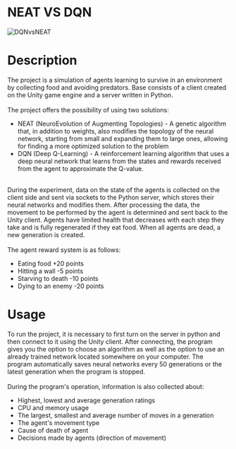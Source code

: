 # NEAT VS DQN
![DQNvsNEAT](https://github.com/user-attachments/assets/1d0edc07-018b-45c4-b000-34097f7d69b7)
# Description
The project is a simulation of agents learning to survive in an environment by collecting food and avoiding predators. Base consists of a client created on the Unity game engine and a server written in Python.<br/><br/>
The project offers the possibility of using two solutions:
- NEAT (NeuroEvolution of Augmenting Topologies) - A genetic algorithm that, in addition to weights, also modifies the topology of the neural network, starting from small and expanding them to large ones, allowing for finding a more optimized solution to the problem
- DQN (Deep Q-Learning) - A reinforcement learning algorithm that uses a deep neural network that learns from the states and rewards received from the agent to approximate the Q-value.<br/><br/>

During the experiment, data on the state of the agents is collected on the client side and sent via sockets to the Python server, which stores their neural networks and modifies them. 
After processing the data, the movement to be performed by the agent is determined and sent back to the Unity client.
Agents have limited health that decreases with each step they take and is fully regenerated if they eat food. When all agents are dead, a new generation is created.<br/><br/>
The agent reward system is as follows:
- Eating food +20 points
- Hitting a wall -5 points
- Starving to death -10 points
- Dying to an enemy -20 points

# Usage
To run the project, it is necessary to first turn on the server in python and then connect to it using the Unity client. 
After connecting, the program gives you the option to choose an algorithm as well as the option to use an already trained network located somewhere on your computer.
The program automatically saves neural networks every 50 generations or the latest generation when the program is stopped.<br/><br/> During the program's operation, information is also collected about:
- Highest, lowest and average generation ratings
- CPU and memory usage
- The largest, smallest and average number of moves in a generation
- The agent's movement type
- Cause of death of agent
- Decisions made by agents (direction of movement)
